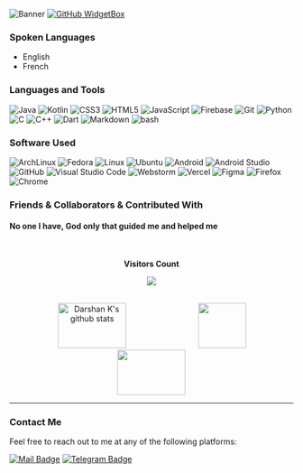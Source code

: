 ![Banner](https://github.com/user-attachments/assets/76bee822-61a5-40f5-b742-9c53f6fca109)
<a href="https://github.com/1511Darshan">
   <img src="https://github-widgetbox.vercel.app/api/profile?username=1511Darshan&data=followers,repositories,stars,commits&theme=dark" alt="GitHub WidgetBox">
</a>

### Spoken Languages 
* English
* French

### Languages and Tools
![Java](https://ziadoua.github.io/m3-Markdown-Badges/badges/Java/java2.svg) ![Kotlin](https://ziadoua.github.io/m3-Markdown-Badges/badges/Kotlin/kotlin2.svg) ![CSS3](https://ziadoua.github.io/m3-Markdown-Badges/badges/CSS/css2.svg) ![HTML5](https://ziadoua.github.io/m3-Markdown-Badges/badges/HTML/html2.svg) ![JavaScript](https://ziadoua.github.io/m3-Markdown-Badges/badges/Javascript/javascript2.svg) ![Firebase](https://ziadoua.github.io/m3-Markdown-Badges/badges/Firebase/firebase2.svg) ![Git](https://ziadoua.github.io/m3-Markdown-Badges/badges/Git/git2.svg)
![Python](https://ziadoua.github.io/m3-Markdown-Badges/badges/Python/python2.svg) ![C](https://ziadoua.github.io/m3-Markdown-Badges/badges/C/c2.svg) ![C++](https://ziadoua.github.io/m3-Markdown-Badges/badges/C++/c++2.svg)
![Dart](https://ziadoua.github.io/m3-Markdown-Badges/badges/Dart/dart2.svg) ![Markdown](https://ziadoua.github.io/m3-Markdown-Badges/badges/Markdown/markdown2.svg) ![bash](https://ziadoua.github.io/m3-Markdown-Badges/badges/Shell/shell2.svg)

### Software Used
![ArchLinux](https://ziadoua.github.io/m3-Markdown-Badges/badges/Arch/arch2.svg) 
![Fedora](https://ziadoua.github.io/m3-Markdown-Badges/badges/Fedora/fedora2.svg)
![Linux](https://ziadoua.github.io/m3-Markdown-Badges/badges/Linux/linux2.svg)
![Ubuntu](https://ziadoua.github.io/m3-Markdown-Badges/badges/Ubuntu/ubuntu2.svg)
![Android](https://ziadoua.github.io/m3-Markdown-Badges/badges/Android/android2.svg)
![Android Studio](https://ziadoua.github.io/m3-Markdown-Badges/badges/AndroidStudio/androidstudio2.svg)
![GitHub](https://ziadoua.github.io/m3-Markdown-Badges/badges/Github/github2.svg)
![Visual Studio Code](https://ziadoua.github.io/m3-Markdown-Badges/badges/VisualStudioCode/visualstudiocode2.svg)
![Webstorm](https://ziadoua.github.io/m3-Markdown-Badges/badges/Webstorm/webstorm2.svg)
![Vercel](https://ziadoua.github.io/m3-Markdown-Badges/badges/Vercel/vercel1.svg)
![Figma](https://ziadoua.github.io/m3-Markdown-Badges/badges/Figma/figma2.svg) ![Firefox](https://ziadoua.github.io/m3-Markdown-Badges/badges/Firefox/firefox2.svg) ![Chrome](https://ziadoua.github.io/m3-Markdown-Badges/badges/Chrome/chrome2.svg)

### Friends & Collaborators & Contributed With
#### No one I have, God only that guided me and helped me

<div align="center">
<br><p align="centre"><b>Visitors Count</b></p>  
<p align="center"><img align="center" src="https://profile-counter.glitch.me/{darshank}/count.svg" /></p> 
<br></div>

<div align="center">  
  <img width="49%" height="80px" src="https://github-readme-stats.vercel.app/api?username=darshank&show_icons=true&count_private=true&hide_border=true&title_color=8A0FE8&icon_color=8A0FE8&text_color=8A0FE8&bg_color=0d1117" alt="Darshan K's github stats" /> 
  <img width="41%" height="80px" src="https://github-readme-stats.vercel.app/api/top-langs/?username=darshank&layout=compact&hide_border=true&title_color=8A0FE8&text_color=8A0FE8&bg_color=0d1117" />
  <img width="49%" height="80px" src="https://github-contributor-stats.vercel.app/api?username=darshank&limit=5&theme=dark&combine_all_yearly_contributions=true&title_color=8A0FE8&text_color=8A0FE8&bg_color=0d1117&hide_border=true">
</div>

---

### Contact Me

Feel free to reach out to me at any of the following platforms:

<a href="mailto:darshank.ol1yd@aleeas.com"><img src="https://ziadoua.github.io/m3-Markdown-Badges/badges/Mail/mail3.svg" alt="Mail Badge"></a>  <a href="https://t.me/ObedVortex"><img src="https://ziadoua.github.io/m3-Markdown-Badges/badges/Telegram/telegram2.svg" alt="Telegram Badge"></a>
